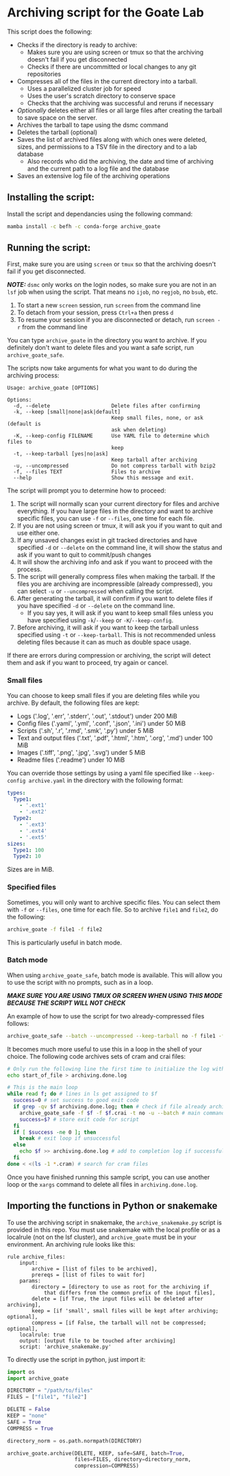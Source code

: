 # Archiving script for the Goate Lab

This script does the following:

*  Checks if the directory is ready to archive:
   *  Makes sure you are using screen or tmux so that the archiving doesn't fail if you get disconnected
   *  Checks if there are uncommitted or local changes to any git repositories
*  Compresses all of the files in the current directory into a tarball.
   *  Uses a parallelized cluster job for speed
   *  Uses the user's scratch directory to conserve space
   *  Checks that the archiving was successful and reruns if necessary
*  *Optionally* deletes either all files or all large files after creating the tarball to save space on the server.
*  Archives the tarball to tape using the dsmc command
*  Deletes the tarball (optional)
*  Saves the list of archived files along with which ones were deleted, sizes, and permissions to a TSV file in the directory and to a lab database
   *  Also records who did the archiving, the date and time of archiving and the current path to a log file and the database
*  Saves an extensive log file of the archiving operations
   
## Installing the script:

Install the script and dependancies using the following command:

```bash
mamba install -c befh -c conda-forge archive_goate
```

## Running the script:

First, make sure you are using `screen` or `tmux` so that the archiving doesn't fail if you get disconnected.

***NOTE:*** `dsmc` only works on the login nodes, so make sure you are not in an `lsf` job when using the script. That means no `ijob`, no `regjob`, no `bsub`, etc.

1.  To start a new `screen` session, run `screen` from the command line
2.  To detach from your session, press `Ctrl+a` then press `d`
3.  To resume your session if you are disconnected or detach, run `screen -r` from the command line

You can type `archive_goate` in the directory you want to archive. If you definitely don't want to delete files and you want a safe script, run `archive_goate_safe`.

The scripts now take arguments for what you want to do during the archiving process:

```
Usage: archive_goate [OPTIONS]

Options:
  -d, --delete                    Delete files after confirming
  -k, --keep [small|none|ask|default]
                                  Keep small files, none, or ask (default is
                                  ask when deleting)
  -K, --keep-config FILENAME      Use YAML file to determine which files to
                                  keep
  -t, --keep-tarball [yes|no|ask]
                                  Keep tarball after archiving
  -u, --uncompressed              Do not compress tarball with bzip2
  -f, --files TEXT                Files to archive
  --help                          Show this message and exit.
```

The script will prompt you to determine how to proceed:

1.  The script will normally scan your current directory for files and archive everything. If you have large files in the directory and want to archive specific files, you can use `-f` or `--files`, one time for each file.
1.  If you are not using screen or tmux, it will ask you if you want to quit and use either one.
1.  If any unsaved changes exist in git tracked directories and have specified `-d` or `--delete` on the command line, it will show the status and ask if you want to quit to commit/push changes
1.  It will show the archiving info and ask if you want to proceed with the process.
1.  The script will generally compress files when making the tarball. If the files you are archiving are incompressible (already compressed), you can select `-u` or `--uncompressed` when calling the script.
1.  After generating the tarball, it will confirm if you want to delete files if you have specified `-d` or `--delete` on the command line.
    *  If you say yes, it will ask if you want to keep small files unless you have specified using `-k`/`--keep` or `-K`/`--keep-config`.
1.  Before archiving, it will ask if you want to keep the tarball unless specified using `-t` or `--keep-tarball`. This is not recommended unless deleting files because it can as much as double space usage.

If there are errors during compression or archiving, the script will detect them and ask if you want to proceed, try again or cancel.

### Small files

You can choose to keep small files if you are deleting files while you archive. By default, the following files are kept:

*  Logs ('.log', '.err', '.stderr', '.out', '.stdout') under 200 MiB
*  Config files ('.yaml', '.yml', '.conf', '.json', '.ini') under 50 MiB
*  Scripts ('.sh', '.r', '.rmd', '.smk', '.py') under 5 MiB
*  Text and output files ('.txt', '.pdf', '.html', '.htm', '.org', '.md') under 100 MiB
*  Images ('.tiff', '.png', '.jpg', '.svg') under 5 MiB
*  Readme files ('.readme') under 10 MiB

You can override those settings by using a yaml file specified like `--keep-config archive.yaml` in the directory with the following format:

```yaml
types:
  Type1:
    - '.ext1'
    - '.ext2'
  Type2:
    - '.ext3'
    - '.ext4'
    - '.ext5'
sizes:
  Type1: 100
  Type2: 10
```

Sizes are in MiB.

### Specified files

Sometimes, you will only want to archive specific files. You can select them with `-f` or `--files`, one time for each file. So to archive `file1` and `file2`, do the following:

```bash
archive_goate -f file1 -f file2
```

This is particularly useful in batch mode.

### Batch mode

When using `archive_goate_safe`, batch mode is available. This will allow you to use the script with no prompts, such as in a loop.

***MAKE SURE YOU ARE USING TMUX OR SCREEN WHEN USING THIS MODE BECAUSE THE SCRIPT WILL NOT CHECK***

An example of how to use the script for two already-compressed files follows:

```bash
archive_goate_safe --batch --uncompressed --keep-tarball no -f file1 -f file2
```

It becomes much more useful to use this in a loop in the shell of your choice. The following code archives sets of cram and crai files:

```bash
# Only run the following line the first time to initialize the log with completed files
echo start_of_file > archiving.done.log

# This is the main loop
while read f; do # lines in ls get assigned to $f
  success=0 # set success to good exit code
  if grep -qv $f archiving.done.log; then # check if file already archived
    archive_goate_safe -f $f -f $f.crai -t no -u --batch # main command
    success=$? # store exit code for script
  fi
  if [ $success -ne 0 ]; then
    break # exit loop if unsuccessful
  else
    echo $f >> archiving.done.log # add to completion log if successful
  fi
done < <(ls -1 *.cram) # search for cram files
```

Once you have finished running this sample script, you can use another loop or the `xargs` command to delete all files in `archiving.done.log`.

## Importing the functions in Python or snakemake

To use the archiving script in snakemake, the `archive_snakemake.py` script is provided in this repo. You must use snakemake with the local profile or as a localrule (not on the lsf cluster), and `archive_goate` must be in your environment. An archiving rule looks like this:

```
rule archive_files:
    input:
        archive = [list of files to be archived],
        prereqs = [list of files to wait for]
    params:
        directory = [directory to use as root for the archiving if
            that differs from the common prefix of the input files],
        delete = [if True, the input files will be deleted after archiving],
        keep = [if 'small', small files will be kept after archiving; optional],
        compress = [if False, the tarball will not be compressed; optional],
    localrule: true
    output: [output file to be touched after archiving]
    script: 'archive_snakemake.py'
```

To directly use the script in python, just import it:

```python
import os
import archive_goate

DIRECTORY = "/path/to/files"
FILES = ["file1", "file2"]

DELETE = False
KEEP = "none"
SAFE = True
COMPRESS = True

directory_norm = os.path.normpath(DIRECTORY)

archive_goate.archive(DELETE, KEEP, safe=SAFE, batch=True,
                      files=FILES, directory=directory_norm,
                      compression=COMPRESS)
```

